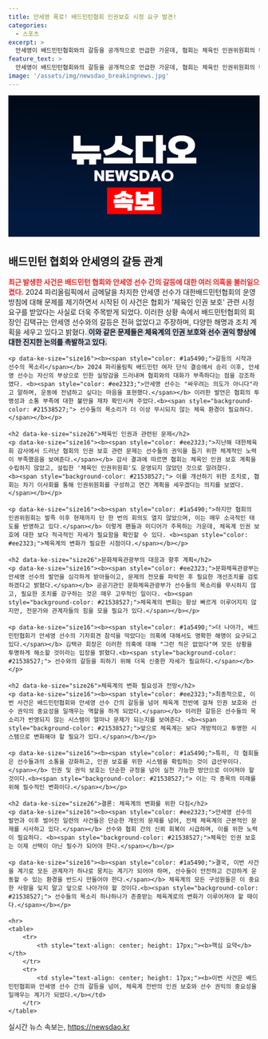 ```yaml
---
title: 안세영 폭로! 배드민턴협회 인권보호 시정 요구 발견!
categories:
  - 스포츠
excerpt: >
  안세영이 배드민턴협회와의 갈등을 공개적으로 언급한 가운데, 협회는 체육인 인권위원회의 무용론과 함께 시정 요구를 받은 사실이 드러났다. 갈등을 부인한 협회장과 안세영의 입장이 맞서고 있어 논란이 더욱 고조되고 있다.
feature_text: >
  안세영이 배드민턴협회와의 갈등을 공개적으로 언급한 가운데, 협회는 체육인 인권위원회의 무용론과 함께 시정 요구를 받은 사실이 드러났다. 갈등을 부인한 협회장과 안세영의 입장이 맞서고 있어 논란이 더욱 고조되고 있다.
image: '/assets/img/newsdao_breakingnews.jpg'
---
```


<p><img src="/assets/img/newsdao_breakingnews.jpg" alt="cryptoinkorea 속보" /></p>

<p><!DOCTYPE html>
<html lang="ko">
<head>
    <meta charset="UTF-8">
    <meta name="viewport" content="width=device-width, initial-scale=1.0">
    <title>배드민턴협회장 “안세영과 갈등 없었다” 반박</title>
</head>
<body>
    <h2 data-ke-size="size26">배드민턴 협회와 안세영의 갈등 관계</h2>
    <p data-ke-size="size16"><b><span style="color: #ee2323;">최근 발생한 사건은 배드민턴 협회와 안세영 선수 간의 갈등에 대한 여러 의혹을 불러일으켰다.</span></b> 2024 파리올림픽에서 금메달을 차지한 안세영 선수가 대한배드민턴협회의 운영 방침에 대해 문제를 제기하면서 시작된 이 사건은 협회가 '체육인 인권 보호' 관련 시정 요구를 받았다는 사실로 더욱 주목받게 되었다. 이러한 상황 속에서 배드민턴협회의 회장인 김택규는 안세영 선수와의 갈등은 전혀 없었다고 주장하며, 다양한 해명과 조치 계획을 세우고 있다고 밝혔다.<b><span style="background-color: #21538527;"> 이와 같은 문제들은 체육계의 인권 보호와 선수 권익 향상에 대한 진지한 논의를 촉발하고 있다.</span></b></p></p>

<pre><code>&lt;p data-ke-size="size16"&gt;&lt;b&gt;&lt;span style="color: #1a5490;"&gt;갈등의 시작과 선수의 목소리&lt;/span&gt;&lt;/b&gt; 2024 파리올림픽 배드민턴 여자 단식 결승에서 승리 이후, 안세영 선수는 자신의 부상으로 인한 실망감을 드러내며 협회와의 대화가 부족하다는 점을 강조하였다. &lt;b&gt;&lt;span style="color: #ee2323;"&gt;안세영 선수는 "싸우려는 의도가 아니다"라고 말하며, 운동에 전념하고 싶다는 마음을 표현했다.&lt;/span&gt;&lt;/b&gt; 이러한 발언은 협회의 투명성과 소통 부족에 대한 불만을 재차 확인시켜 주었다.&lt;b&gt;&lt;span style="background-color: #21538527;"&gt; 선수들의 목소리가 더 이상 무시되지 않는 체육 환경이 필요하다.&lt;/span&gt;&lt;/b&gt;&lt;/p&gt;

&lt;h2 data-ke-size="size26"&gt;체육인 인권과 관련된 문제&lt;/h2&gt;
&lt;p data-ke-size="size16"&gt;&lt;b&gt;&lt;span style="color: #ee2323;"&gt;지난해 대한체육회 감사에서 드러난 협회의 인권 보호 관련 문제는 선수들의 권익을 돕기 위한 체계적인 노력이 부족했음을 보여준다.&lt;/span&gt;&lt;/b&gt; 감사 결과에 따르면 협회는 체육인 인권 보호 계획을 수립하지 않았고, 설립한 '체육인 인권위원회'도 운영되지 않았던 것으로 알려졌다. 
&lt;b&gt;&lt;span style="background-color: #21538527;"&gt; 이를 개선하기 위한 조치로, 협회는 차기 이사회를 통해 인권위원회를 구성하고 연간 계획을 세우겠다는 의지를 보였다.&lt;/span&gt;&lt;/b&gt;&lt;/p&gt;

&lt;p data-ke-size="size16"&gt;&lt;b&gt;&lt;span style="color: #1a5490;"&gt;하지만 협회의 인권위원회는 발족 이후 현재까지 단 한 번의 회의도 열지 않았으며, 이는 매우 소극적인 태도를 반영하고 있다.&lt;/span&gt;&lt;/b&gt; 이렇게 팬들과 미디어가 주목하는 가운데, 체육계 인권 보호에 대한 보다 적극적인 자세가 필요함을 확인할 수 있다. &lt;b&gt;&lt;span style="color: #ee2323;"&gt;체육계의 변화가 필요한 시점이다.&lt;/span&gt;&lt;/b&gt;&lt;/p&gt;

&lt;h2 data-ke-size="size26"&gt;문화체육관광부의 대응과 향후 계획&lt;/h2&gt;
&lt;p data-ke-size="size16"&gt;&lt;b&gt;&lt;span style="color: #ee2323;"&gt;문화체육관광부는 안세영 선수의 발언을 심각하게 받아들이고, 문제의 전모를 파악한 후 필요한 개선조치를 검토하겠다고 밝혔다.&lt;/span&gt;&lt;/b&gt; 공공기관인 문화체육관광부가 선수들의 목소리를 무시하지 않고, 필요한 조치를 강구하는 것은 매우 고무적인 일이다. &lt;b&gt;&lt;span style="background-color: #21538527;"&gt;체육계의 변화는 항상 빠르게 이루어지지 않지만, 전문가와 관계자들의 힘을 모을 필요가 있다.&lt;/span&gt;&lt;/b&gt;&lt;/p&gt;

&lt;p data-ke-size="size16"&gt;&lt;b&gt;&lt;span style="color: #1a5490;"&gt;더 나아가, 배드민턴협회가 안세영 선수의 기자회견 참석을 막았다는 의혹에 대해서도 명확한 해명이 요구되고 있다.&lt;/span&gt;&lt;/b&gt; 김택규 회장은 이러한 의혹에 대해 "그런 적은 없었다"며 모든 상황을 투명하게 해소할 것이라는 입장을 밝혔다.&lt;b&gt;&lt;span style="background-color: #21538527;"&gt; 선수와의 갈등을 피하기 위해 더욱 신중한 자세가 필요하다.&lt;/span&gt;&lt;/b&gt;&lt;/p&gt;

&lt;h2 data-ke-size="size26"&gt;체육계의 변화 필요성과 전망&lt;/h2&gt;
&lt;p data-ke-size="size16"&gt;&lt;b&gt;&lt;span style="color: #ee2323;"&gt;최종적으로, 이번 사건은 배드민턴협회와 안세영 선수 간의 갈등을 넘어 체육계 전반에 걸쳐 인권 보호와 선수 권익의 중요성을 일깨우는 역할을 하게 되었다.&lt;/span&gt;&lt;/b&gt; 이러한 갈등은 선수들의 목소리가 반영되지 않는 시스템이 얼마나 문제가 되는지를 보여준다. &lt;b&gt;&lt;span style="background-color: #21538527;"&gt;앞으로 체육계는 보다 개방적이고 투명한 시스템으로 변화해야 할 필요가 있다.&lt;/span&gt;&lt;/b&gt;&lt;/p&gt;

&lt;p data-ke-size="size16"&gt;&lt;b&gt;&lt;span style="color: #1a5490;"&gt;특히, 각 협회들은 선수들과의 소통을 강화하고, 인권 보호를 위한 시스템을 확립하는 것이 급선무이다.&lt;/span&gt;&lt;/b&gt; 인권 및 권익 보호는 단순한 규정을 넘어 실천 가능한 방안으로 이어져야 할 것이다.&lt;b&gt;&lt;span style="background-color: #21538527;"&gt; 이는 각 종목의 미래를 위해 필수적인 변화이다.&lt;/span&gt;&lt;/b&gt;&lt;/p&gt;

&lt;h2 data-ke-size="size26"&gt;결론: 체육계의 변화를 위한 다짐&lt;/h2&gt;
&lt;p data-ke-size="size16"&gt;&lt;b&gt;&lt;span style="color: #ee2323;"&gt;안세영 선수의 발언과 이후 벌어진 일련의 사건들은 단순한 개인의 문제를 넘어, 전체 체육계의 근본적인 문제를 시사하고 있다.&lt;/span&gt;&lt;/b&gt; 선수와 협회 간의 신뢰 회복이 시급하며, 이를 위한 노력이 필요하다. &lt;b&gt;&lt;span style="background-color: #21538527;"&gt;체육인 인권 보호는 이제 선택이 아닌 필수가 되어야 한다.&lt;/span&gt;&lt;/b&gt;&lt;/p&gt;

&lt;p data-ke-size="size16"&gt;&lt;b&gt;&lt;span style="color: #1a5490;"&gt;결국, 이번 사건을 계기로 모든 관계자가 하나로 뭉치는 계기가 되어야 하며, 선수들이 안전하고 건강하게 운동할 수 있는 환경을 반드시 만들어야 한다.&lt;/span&gt;&lt;/b&gt; 체육계의 모든 구성원들은 이 중요한 사항을 잊지 말고 앞으로 나아가야 할 것이다.&lt;b&gt;&lt;span style="background-color: #21538527;"&gt; 선수들의 목소리 하나하나가 존중받는 체육계로의 변화가 이루어져야 할 때이다.&lt;/span&gt;&lt;/b&gt;&lt;/p&gt;

&lt;hr&gt;
&lt;table&gt;
    &lt;tr&gt;
        &lt;th style="text-align: center; height: 17px;"&gt;&lt;b&gt;핵심 요약&lt;/b&gt;&lt;/th&gt;
    &lt;/tr&gt;
    &lt;tr&gt;
        &lt;td style="text-align: center; height: 17px;"&gt;&lt;b&gt;이번 사건은 배드민턴협회와 안세영 선수 간의 갈등을 넘어, 체육계 전반의 인권 보호와 선수 권익의 중요성을 일깨우는 계기가 되었다.&lt;/b&gt;&lt;/td&gt;
    &lt;/tr&gt;
&lt;/table&gt;
</code></pre>

<p></body>
</html></p>
실시간 뉴스 속보는, <a href="https://newsdao.kr" rel="dofollow">https://newsdao.kr</a>



